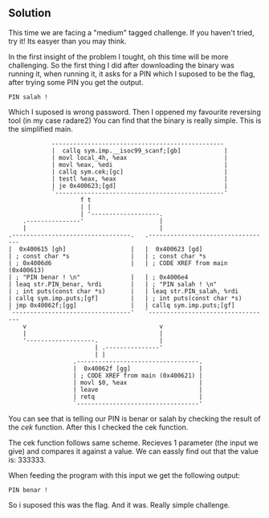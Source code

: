 ## Solution

This time we are facing a "medium" tagged challenge. If you haven't tried, try it! Its easyer than you may think.

In the first insight of the problem I tought, oh this time will be more challenging.
So the first thing I did after downloading the binary was running it, when running it,
it asks for a PIN which I suposed to be the flag, after trying some PIN you get the output.

```
PIN salah !
```

Which I suposed is wrong password. Then I oppened my favourite reversing tool (in my case radare2)
You can find that the binary is really simple. This is the simplified main.
```
            ------------------------------------------------
            |  callq sym.imp.__isoc99_scanf;[gb]            |            
            | movl local_4h, %eax                           |            
            | movl %eax, %edi                               |            
            | callq sym.cek;[gc]                            |            
            | testl %eax, %eax                              |            
            | je 0x400623;[gd]                              |            
            `-----------------------------------------------'            
                    f t                                                  
                    | |                                                  
                    | '-------------------.                              
    .---------------'                     |                              
    |                                     |                              
.---------------------------------.   .----------------------------------
|  0x400615 [gh]                  |   |  0x400623 [gd]                   
| ; const char *s                 |   | ; const char *s                  
| ; 0x4006d6                      |   | ; CODE XREF from main (0x400613) 
| ; "PIN benar ! \n"              |   | ; 0x4006e4                       
| leaq str.PIN_benar, %rdi        |   | ; "PIN salah ! \n"               
| ; int puts(const char *s)       |   | leaq str.PIN_salah, %rdi         
| callq sym.imp.puts;[gf]         |   | ; int puts(const char *s)        
| jmp 0x40062f;[gg]               |   | callq sym.imp.puts;[gf]          
`---------------------------------'   `----------------------------------
    v                                     v                              
    |                                     |                              
    '-------------------.                 |                              
                        | .---------------'                              
                        | |                                              
                  .----------------------------------.                   
                  |  0x40062f [gg]                   |                   
                  | ; CODE XREF from main (0x400621) |                   
                  | movl $0, %eax                    |                   
                  | leave                            |                   
                  | retq                             |                   
                  `----------------------------------' 
```
You can see that is telling our PIN is benar or salah by checking the result
of the *cek* function. After this I checked the cek function.

The cek function follows same scheme. Recieves 1 parameter (the input we give)
and compares it against a value. We can eassly find out that the value is: 333333.

When feeding the program with this input we get the following output:
```
PIN benar !
```

So i suposed this was the flag.
And it was.
Really simple challenge. 
